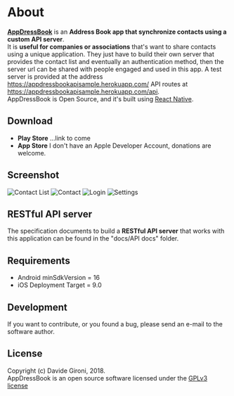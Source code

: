 About
===

**[AppDressBook](https://github.com/davidegironi/appdressbook)** is an **Address Book app that synchronize contacts using a custom API server**.  
It is **useful for companies or associations** that's want to share contacts using a unique application. They just have to build their own server that provides the contact list and eventually an authentication method, then the server url can be shared with people engaged and used in this app. A test server is provided at the address https://appdressbookapisample.herokuapp.com/ API routes at https://appdressbookapisample.herokuapp.com/api.   
AppDressBook is Open Source, and it's built using [React Native](https://reactnative.dev/).

## Download
* **Play Store** ...link to come
* **App Store** I don't have an Apple Developer Account, donations are welcome.

## Screenshot
![Contact List](screenshots/small/ios_contactlist.png)
![Contact](screenshots/small/ios_contact.png)
![Login](screenshots/small/ios_login.png)
![Settings](screenshots/small/ios_settings.png)

## RESTful API server
The specification documents to build a **RESTful API server** that works with this application can be found in the "docs/API docs" folder.

## Requirements
* Android minSdkVersion = 16
* iOS Deployment Target = 9.0

## Development

If you want to contribute, or you found a bug, please send an e-mail to the software author.

## License

Copyright (c) Davide Gironi, 2018.  
AppDressBook is an open source software licensed under the [GPLv3 license](http://opensource.org/licenses/GPL-3.0)